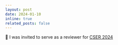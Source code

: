 ```yaml
---
layout: post
date: 2024-01-10
inline: true
related_posts: false
---
```


:speech_balloon: I was invited to serve as a reviewer for [CSER 2024](https://cser.info/cser2023/cser2024/)
